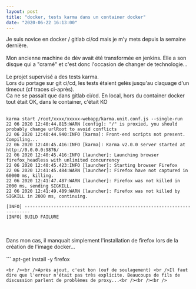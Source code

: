 ```yaml
---
layout: post
title: "docker, tests karma dans un container docker"
date: "2020-06-22 16:13:00"
---
```

Je suis novice en docker / gitlab ci/cd mais je m'y mets depuis la semaine dernière. <br /><br />Mon ancienne machine de dév avait été transformée en jenkins. Elle a son disque qui a "cramé" et c'est donc  l'occasion de changer de technologie...<br /><br />Le projet supervisé a des tests karma.<br />Lors du portage sur git ci/cd, les tests étaient gelés jusqu'au claquage d'un timeout (cf traces ci-après). <br />Ca ne se passait que dans gitlab ci/cd. En local, hors du container docker tout était OK, dans le container, c'était KO<br /><br />

```
karma start /root/xxxx/xxxxx-webapp/karma.unit.conf.js --single-run
22 06 2020 12:40:44.815:WARN [config]: "/" is proxied, you should probably change urlRoot to avoid conflicts 
22 06 2020 12:40:44.940:INFO [karma]: Front-end scripts not present. Compiling... 
22 06 2020 12:40:45.416:INFO [karma]: Karma v2.0.0 server started at http://0.0.0.0:9876/ 
22 06 2020 12:40:45.416:INFO [launcher]: Launching browser firefox_headless with unlimited concurrency 
22 06 2020 12:40:45.423:INFO [launcher]: Starting browser Firefox 
22 06 2020 12:41:45.484:WARN [launcher]: Firefox have not captured in 60000 ms, killing. 
22 06 2020 12:41:47.487:WARN [launcher]: Firefox was not killed in 2000 ms, sending SIGKILL. 
22 06 2020 12:41:49.489:WARN [launcher]: Firefox was not killed by SIGKILL in 2000 ms, continuing. 
 
[INFO] ------------------------------------------------------------------------
[INFO] BUILD FAILURE
```
<br /><br />Dans mon cas, il manquait simplement l'installation de firefox lors de la création de l'image docker...<br /><br />```
apt-get install -y firefox
```
<br /><br />Après ajout, c'est bon (ouf de soulagement) <br />Il faut dire que l'erreur n'était pas très explicite. Beaucoups de fils de discussion parlent de problèmes de proxy...<br /><br /><br />
